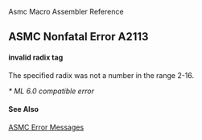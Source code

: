Asmc Macro Assembler Reference

## ASMC Nonfatal Error A2113

#### invalid radix tag

The specified radix was not a number in the range 2-16.

_* ML 6.0 compatible error_

#### See Also

[ASMC Error Messages](readme.md)
